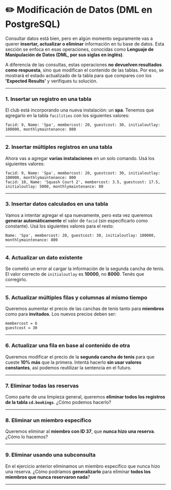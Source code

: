 # ✏️ Modificación de Datos (DML en PostgreSQL)

Consultar datos está bien, pero en algún momento seguramente vas a querer **insertar, actualizar o eliminar** información en tu base de datos. Esta sección se enfoca en esas operaciones, conocidas como **Lenguaje de Manipulación de Datos (DML, por sus siglas en inglés)**.

A diferencia de las consultas, estas operaciones **no devuelven resultados como respuesta**, sino que modifican el contenido de las tablas. Por eso, se mostrará el estado actualizado de la tabla para que compares con los **'Expected Results'** y verifiques tu solución.

---

### 1. Insertar un registro en una tabla  
El club está incorporando una nueva instalación: un **spa**. Tenemos que agregarlo en la tabla `facilities` con los siguientes valores:

```
facid: 9, Name: 'Spa', membercost: 20, guestcost: 30, initialoutlay: 100000, monthlymaintenance: 800
```

---

### 2. Insertar múltiples registros en una tabla  
Ahora vas a agregar **varias instalaciones** en un solo comando. Usá los siguientes valores:

```
facid: 9, Name: 'Spa', membercost: 20, guestcost: 30, initialoutlay: 100000, monthlymaintenance: 800  
facid: 10, Name: 'Squash Court 2', membercost: 3.5, guestcost: 17.5, initialoutlay: 5000, monthlymaintenance: 80
```

---

### 3. Insertar datos calculados en una tabla  
Vamos a intentar agregar el spa nuevamente, pero esta vez queremos **generar automáticamente** el valor de `facid` (sin especificarlo como constante). Usá los siguientes valores para el resto:

```
Name: 'Spa', membercost: 20, guestcost: 30, initialoutlay: 100000, monthlymaintenance: 800
```

---

### 4. Actualizar un dato existente  
Se cometió un error al cargar la información de la segunda cancha de tenis. El valor correcto de `initialoutlay` es **10000**, no **8000**. Tenés que corregirlo.

---

### 5. Actualizar múltiples filas y columnas al mismo tiempo  
Queremos aumentar el precio de las canchas de tenis tanto para **miembros** como para **invitados**. Los nuevos precios deben ser:

```
membercost = 6  
guestcost = 30
```

---

### 6. Actualizar una fila en base al contenido de otra  
Queremos modificar el precio de la **segunda cancha de tenis** para que cueste **10% más** que la primera. Intentá hacerlo **sin usar valores constantes**, así podemos reutilizar la sentencia en el futuro.

---

### 7. Eliminar todas las reservas  
Como parte de una limpieza general, queremos **eliminar todos los registros de la tabla `cd.bookings`**. ¿Cómo podemos hacerlo?

---

### 8. Eliminar un miembro específico  
Queremos eliminar al **miembro con ID 37**, que **nunca hizo una reserva**. ¿Cómo lo hacemos?

---

### 9. Eliminar usando una subconsulta  
En el ejercicio anterior eliminamos un miembro específico que nunca hizo una reserva. ¿Cómo podríamos **generalizarlo** para eliminar **todos los miembros que nunca reservaron nada**?

---